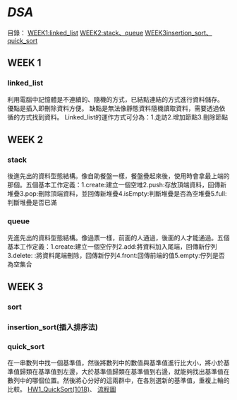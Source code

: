 # _**DSA**_
目錄：
[WEEK1:linked_list]()
[WEEK2:stack、queue]()
[WEEK3insertion_sort、quick_sort]()
## WEEK 1
### linked_list
利用電腦中記憶體是不連續的、隨機的方式，已結點連結的方式進行資料儲存。
優點是插入即刪除資料方便。
缺點是無法像靜態資料隨機讀取資料，需要透過依循的方式找到資料。
Linked_list的運作方式可分為：1.走訪2.增加節點3.刪除節點
## WEEK 2
### stack
後進先出的資料型態結構。像自助餐盤一樣，餐盤疊起來後，使用時會拿最上端的那個。五個基本工作定義：1.create:建立一個空堆2.push:存放頂端資料，回傳新堆疊3.pop:刪除頂端資料，並回傳新堆疊4.isEmpty:判斷堆疊是否為空堆疊5.full:判斷堆疊是否已滿
### queue
先進先出的資料型態結構。像過票一樣，前面的人通過，後面的人才能通過。五個基本工作定義：1.create:建立一個空佇列2.add:將資料加入尾端，回傳新佇列3.delete: :將資料尾端刪除，回傳新佇列4.front:回傳前端的值5.empty:佇列是否為空集合
## WEEK 3
### sort
### insertion_sort(插入排序法)

### quick_sort
在一串數列中找一個基準值，然後將數列中的數值與基準值進行比大小，將小於基準值歸類在基準值到左邊，大於基準值歸類在基準值到右邊，就能夠找出基準值在數列中的哪個位置。然後將心分好的這兩群中，在各別選新的基準值，重複上輪的比較。
[HW1_QuickSort(1018)](https://nbviewer.jupyter.org/github/zhaoqieyu/LearningNotes/blob/master/04_Quick%20Sort/HW1_QuickSort%281018%29.ipynb)、
[流程圖](https://github.com/zhaoqieyu/LearningNotes/blob/master/04_Quick%20Sort/%E6%B5%81%E7%A8%8B%E5%9C%96.jpg)
